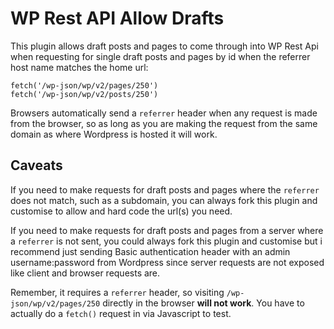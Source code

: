# WP Rest API Allow Drafts

This plugin allows draft posts and pages to come through into WP Rest Api when requesting for single draft posts and pages by id when the referrer host name matches the home url:

```
fetch('/wp-json/wp/v2/pages/250')
fetch('/wp-json/wp/v2/posts/250')
```

Browsers automatically send a `referrer` header when any request is made from the browser, so as long as you are making the request from the same domain as where Wordpress is hosted it will work.

## Caveats

If you need to make requests for draft posts and pages where the `referrer` does not match, such as a subdomain, you can always fork this plugin and customise to allow and hard code the url(s) you need.

If you need to make requests for draft posts and pages from a server where a `referrer` is not sent, you could always fork this plugin and customise but i recommend just sending Basic authentication header with an admin username:password from Wordpress since server requests are not exposed like client and browser requests are.

Remember, it requires a `referrer` header, so visiting `/wp-json/wp/v2/pages/250` directly in the browser **will not work**. You have to actually do a `fetch()` request in via Javascript to test.
